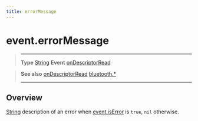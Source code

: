 ```yaml
---
title: errorMessage
---
```

# event.errorMessage

> --------------------- ------------------------------------------------------------------------------------------
> __Type__              [String](https://docs.coronalabs.com/api/type/String.html)
> __Event__             [onDescriptorRead](/plugin/bluetooth/type/Gatt/event/onDescriptorRead/)


> __See also__          [onDescriptorRead](/plugin/bluetooth/type/Gatt/event/onDescriptorRead/)
>						[bluetooth.*](/plugin/bluetooth/)
> --------------------- ------------------------------------------------------------------------------------------

## Overview

[String](https://docs.coronalabs.com/api/type/String.html) description of an error when [event.isError](/plugin/bluetooth/type/Gatt/event/onDescriptorRead/isError) is `true`, `nil` otherwise.